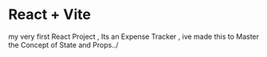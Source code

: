 # React + Vite
 my very first React Project  , Its an Expense Tracker , ive made this to Master the Concept of State and Props../
